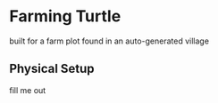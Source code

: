 # Farming Turtle

built for a farm plot found in an auto-generated village

## Physical Setup

fill me out
